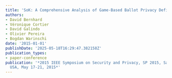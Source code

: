 ```yaml
---
title: 'SoK: A Comprehensive Analysis of Game-Based Ballot Privacy Definitions'
authors:
- David Bernhard
- Véronique Cortier
- David Galindo
- Olivier Pereira
- Bogdan Warinschi
date: '2015-01-01'
publishDate: '2025-05-18T16:29:47.382158Z'
publication_types:
- paper-conference
publication: '*2015 IEEE Symposium on Security and Privacy, SP 2015, San Jose, CA,
  USA, May 17-21, 2015*'
---
```

